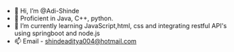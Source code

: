 - 👋 Hi, I’m @Adi-Shinde
- 👀 Proficient in Java, C++, python. 
- 🌱 I’m currently learning JavaScript,html, css and integrating restful API's using springboot and node.js
- 📫 Email - shindeaditya004@hotmail.com

<!---
Adi-Shinde/Adi-Shinde is a ✨ special ✨ repository because its `README.md` (this file) appears on your GitHub profile.
You can click the Preview link to take a look at your changes.
--->
